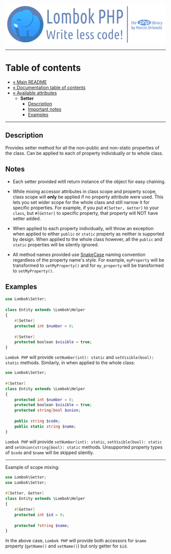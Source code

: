 ![Lombok PHP](../../artwork/lombok-php-logo.png)

---

# Table of contents #

* [« Main README](../../README.md)
* [« Documentation table of contents](../README.md)
* [« Available attributes](README.md)
  * **Setter**
    * [Description](#description)
    * [Important notes](#notes)
    * [Examples](#examples)

---

## Description ##

Provides setter method for all the non-public and non-static properties of the class. Can be applied
to each of property individually or to whole class.

## Notes ##

* Each setter provided witll return instance of the object for easy chaining.


* While mixing accessor attributes in class scope and property scope, class scope will **only** be
  applied if no property attribute were used. This lets you set wider scope for the whole class
  and still narrow it for specific properties. For example, if you put `#[Setter, Getter]` to
  your `class`, but `#[Getter]` to specific property, that property will NOT have setter added.


* When applied to each property individually, will throw an exception when applied to
  either `public`   or `static` property as neither is supported by design. When applied to the
  whole class however, all the `public` and `static` properties will be silently ignored.


* All method names provided use [SnakeCase](https://en.wikipedia.org/wiki/Snake_case) naming
  convention regardless of the property name's style. For example, `myProperty` will be transformed
  to `setMyProperty()` and for `my_property` will be transformed to `setMyProperty()`.

## Examples ##

```php
use Lombok\Setter;

class Entity extends \Lombok\Helper
{
    #[Setter]
    protected int $number = 0;
    
    #[Setter]
    protected boolean $visible = true;
}
```

`Lombok PHP` will provide `setNumber(int): static` and `setVisible(bool): static` methods.
Similarly, in when applied to the whole class:

```php
use Lombok\Setter;

#[Setter]
class Entity extends \Lombok\Helper
{
    protected int $number = 0;
    protected boolean $visible = true;
    protected string|bool $union;
    
    public string $code;
    public static string $name;
}
```

`Lombok PHP` will provide `setNumber(int): static`, `setVisible(bool): static` and
`setUnion(string|bool): static` methods. Unsupported property types of `$code` and `$name` will
be skipped silently.


---

Example of scope mixing:

```php
use Lombok\Getter;
use Lombok\Setter;

#[Setter, Getter]
class Entity extends \Lombok\Helper
{
    #[Getter]
    protected int $id = 0;
    
    protected ?string $name;
}
```

In the above case, `Lombok PHP` will provide both accessors for `$name` property (`getName()` and
`setName()`) but only getter for `$id`.
